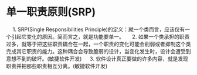 # 单一职责原则(SRP)
　 1. SRP(Single Responsibilities Principle)的定义：就一个类而言，应该仅有一个引起它变化的原因。简而言之，就是功能要单一。
　 2. 如果一个类承担的职责过多，就等于把这些职责耦合在一起，一个职责的变化可能会削弱或者抑制这个类完成其它职责的能力。这种耦合会导致脆弱的设计，当变化发生时，设计会遭受到意想不到的破坏。(敏捷软件开发)
　 3. 软件设计真正要做的许多内容，就是发现职责并把那些职责相互分离。(敏捷软件开发)
